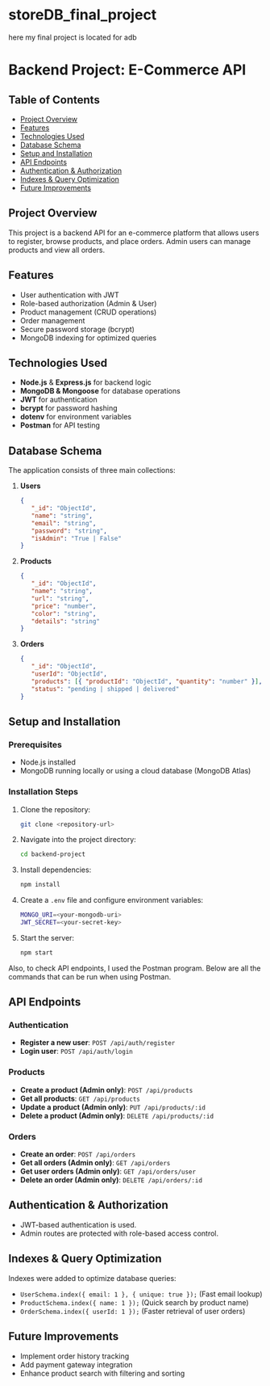 # storeDB_final_project
here my final project is located for adb

# Backend Project: E-Commerce API

## Table of Contents
- [Project Overview](#project-overview)
- [Features](#features)
- [Technologies Used](#technologies-used)
- [Database Schema](#database-schema)
- [Setup and Installation](#setup-and-installation)
- [API Endpoints](#api-endpoints)
- [Authentication & Authorization](#authentication--authorization)
- [Indexes & Query Optimization](#indexes--query-optimization)
- [Future Improvements](#future-improvements)

## Project Overview
This project is a backend API for an e-commerce platform that allows users to register, browse products, and place orders. Admin users can manage products and view all orders.

## Features
- User authentication with JWT
- Role-based authorization (Admin & User)
- Product management (CRUD operations)
- Order management
- Secure password storage (bcrypt)
- MongoDB indexing for optimized queries

## Technologies Used
- **Node.js** & **Express.js** for backend logic
- **MongoDB & Mongoose** for database operations
- **JWT** for authentication
- **bcrypt** for password hashing
- **dotenv** for environment variables
- **Postman** for API testing

## Database Schema
The application consists of three main collections:
1. **Users**
   ```json
   {
      "_id": "ObjectId",
      "name": "string",
      "email": "string",
      "password": "string",
      "isAdmin": "True | False"
   }
   ```
2. **Products**
   ```json
   {
      "_id": "ObjectId",
      "name": "string",
      "url": "string",
      "price": "number",
      "color": "string",
      "details": "string"
   }
   ```
3. **Orders**
   ```json
   {
      "_id": "ObjectId",
      "userId": "ObjectId",
      "products": [{ "productId": "ObjectId", "quantity": "number" }],
      "status": "pending | shipped | delivered"
   }
   ```

## Setup and Installation
### Prerequisites
- Node.js installed
- MongoDB running locally or using a cloud database (MongoDB Atlas)

### Installation Steps
1. Clone the repository:
   ```sh
   git clone <repository-url>
   ```
2. Navigate into the project directory:
   ```sh
   cd backend-project
   ```
3. Install dependencies:
   ```sh
   npm install
   ```
4. Create a `.env` file and configure environment variables:
   ```sh
   MONGO_URI=<your-mongodb-uri>
   JWT_SECRET=<your-secret-key>
   ```
5. Start the server:
   ```sh
   npm start
   ```

Also, to check API endpoints, I used the Postman program. Below are all the commands that can be run when using Postman.

## API Endpoints
### Authentication
- **Register a new user**: `POST /api/auth/register`
- **Login user**: `POST /api/auth/login`

### Products
- **Create a product (Admin only)**: `POST /api/products`
- **Get all products**: `GET /api/products`
- **Update a product (Admin only)**: `PUT /api/products/:id`
- **Delete a product (Admin only)**: `DELETE /api/products/:id`

### Orders
- **Create an order**: `POST /api/orders`
- **Get all orders (Admin only)**: `GET /api/orders`
- **Get user orders (Admin only)**: `GET /api/orders/user`
- **Delete an order (Admin only)**: `DELETE /api/orders/:id`

## Authentication & Authorization
- JWT-based authentication is used.
- Admin routes are protected with role-based access control.

## Indexes & Query Optimization
Indexes were added to optimize database queries:
- `UserSchema.index({ email: 1 }, { unique: true });` (Fast email lookup)
- `ProductSchema.index({ name: 1 });` (Quick search by product name)
- `OrderSchema.index({ userId: 1 });` (Faster retrieval of user orders)

## Future Improvements
- Implement order history tracking
- Add payment gateway integration
- Enhance product search with filtering and sorting

